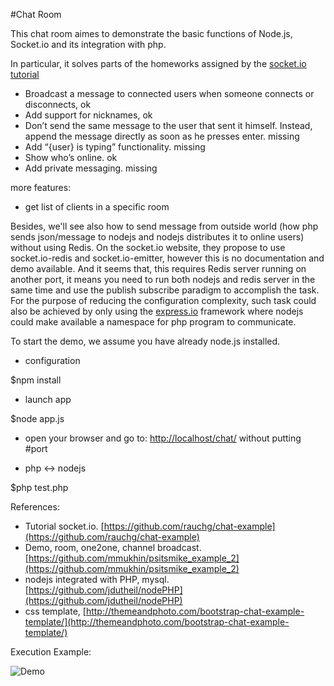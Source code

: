 #Chat Room

This chat room aimes to demonstrate the basic functions of 
Node.js, Socket.io and its integration with php.

In particular, it solves parts of the homeworks assigned by the [socket.io tutorial](http://socket.io/get-started/chat/)

- Broadcast a message to connected users when someone connects or disconnects, ok
- Add support for nicknames, ok
- Don’t send the same message to the user that sent it himself. Instead, append the message directly as soon as he presses enter. missing
- Add “{user} is typing” functionality. missing
- Show who’s online. ok
- Add private messaging. missing

more features:
- get list of clients in a specific room


Besides, we'll see also how to send message from outside world (how php sends json/message to nodejs and nodejs distributes it to online users) without using Redis. 
On the socket.io website, they propose to use socket.io-redis and socket.io-emitter, however this is no documentation and demo available.
And it seems that, this requires Redis server running on another port, it means you need to run both nodejs and redis server in the same time and use the publish subscribe paradigm to accomplish the task. For the purpose of reducing the configuration complexity, such task could also be achieved by only using the [express.io](http://express-io.org/) framework where nodejs could make available a namespace for php program to communicate.


To start the demo, we assume you have already node.js installed.

- configuration

$npm install

- launch app

$node app.js


- open your browser and go to: [http://localhost/chat/](http://localhost/chat/) without putting #port

- php <-> nodejs 

$php test.php

References:

- Tutorial socket.io. [https://github.com/rauchg/chat-example](https://github.com/rauchg/chat-example)
- Demo, room, one2one, channel broadcast. [https://github.com/mmukhin/psitsmike_example_2](https://github.com/mmukhin/psitsmike_example_2)
- nodejs integrated with PHP, mysql. [https://github.com/jdutheil/nodePHP](https://github.com/jdutheil/nodePHP)
- css template, [http://themeandphoto.com/bootstrap-chat-example-template/](http://themeandphoto.com/bootstrap-chat-example-template/)

Execution Example:

![Demo](https://github.com/lteu/chat/blob/master/demo.png)